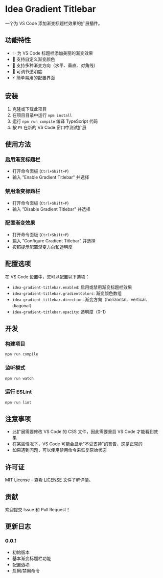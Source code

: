 # Idea Gradient Titlebar

一个为 VS Code 添加渐变标题栏效果的扩展插件。

## 功能特性

- ✨ 为 VS Code 标题栏添加美丽的渐变效果
- 🎨 支持自定义渐变颜色
- 📐 支持多种渐变方向（水平、垂直、对角线）
- 🔧 可调节透明度
- ⚡ 简单易用的配置界面

## 安装

1. 克隆或下载此项目
2. 在项目目录中运行 `npm install`
3. 运行 `npm run compile` 编译 TypeScript 代码
4. 按 `F5` 在新的 VS Code 窗口中测试扩展

## 使用方法

### 启用渐变标题栏

- 打开命令面板 (`Ctrl+Shift+P`)
- 输入 "Enable Gradient Titlebar" 并选择

### 禁用渐变标题栏

- 打开命令面板 (`Ctrl+Shift+P`)
- 输入 "Disable Gradient Titlebar" 并选择

### 配置渐变效果

- 打开命令面板 (`Ctrl+Shift+P`)
- 输入 "Configure Gradient Titlebar" 并选择
- 按照提示配置渐变方向和透明度

## 配置选项

在 VS Code 设置中，您可以配置以下选项：

- `idea-gradient-titlebar.enabled`: 启用或禁用渐变标题栏效果
- `idea-gradient-titlebar.gradientColors`: 渐变颜色数组
- `idea-gradient-titlebar.direction`: 渐变方向（horizontal、vertical、diagonal）
- `idea-gradient-titlebar.opacity`: 透明度（0-1）

## 开发

### 构建项目

```bash
npm run compile
```

### 监听模式

```bash
npm run watch
```

### 运行 ESLint

```bash
npm run lint
```

## 注意事项

- 此扩展需要修改 VS Code 的 CSS 文件，因此需要重启 VS Code 才能看到效果
- 在某些情况下，VS Code 可能会显示"不受支持"的警告，这是正常的
- 如果遇到问题，可以使用禁用命令来恢复原始状态

## 许可证

MIT License - 查看 [LICENSE](LICENSE) 文件了解详情。

## 贡献

欢迎提交 Issue 和 Pull Request！

## 更新日志

### 0.0.1

- 初始版本
- 基本渐变标题栏功能
- 配置选项
- 启用/禁用命令
